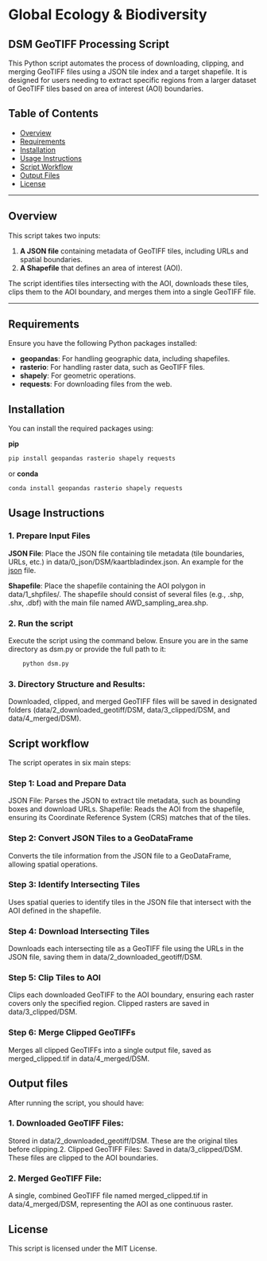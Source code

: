 # Global Ecology & Biodiversity

## DSM GeoTIFF Processing Script

This Python script automates the process of downloading, clipping, and merging GeoTIFF files using a JSON tile index and a target shapefile. It is designed for users needing to extract specific regions from a larger dataset of GeoTIFF tiles based on area of interest (AOI) boundaries.

## Table of Contents

- [Overview](#overview)
- [Requirements](#requirements)
- [Installation](#installation)
- [Usage Instructions](#usage-instructions)
- [Script Workflow](#script-workflow)
- [Output Files](#output-files)
- [License](#license)

---

## Overview

This script takes two inputs:

1. **A JSON file** containing metadata of GeoTIFF tiles, including URLs and spatial boundaries.
2. **A Shapefile** that defines an area of interest (AOI).

The script identifies tiles intersecting with the AOI, downloads these tiles, clips them to the AOI boundary, and merges them into a single GeoTIFF file.

---

## Requirements

Ensure you have the following Python packages installed:

- **geopandas**: For handling geographic data, including shapefiles.
- **rasterio**: For handling raster data, such as GeoTIFF files.
- **shapely**: For geometric operations.
- **requests**: For downloading files from the web.

## Installation

You can install the required packages using:

**pip**

```bash
pip install geopandas rasterio shapely requests
```

or **conda**

```bash
conda install geopandas rasterio shapely requests
```

## Usage Instructions

### 1. Prepare Input Files

**JSON File**: Place the JSON file containing tile metadata (tile boundaries, URLs, etc.) in data/0_json/DSM/kaartbladindex.json. An example for the [json](https://service.pdok.nl/rws/ahn/atom/dsm_05m.xml) file.

**Shapefile**: Place the shapefile containing the AOI polygon in data/1_shpfiles/. The shapefile should consist of several files (e.g., .shp, .shx, .dbf) with the main file named AWD_sampling_area.shp.

### 2. Run the script

Execute the script using the command below. Ensure you are in the same directory as dsm.py or provide the full path to it:

```bash
    python dsm.py
```

### 3. Directory Structure and Results:

Downloaded, clipped, and merged GeoTIFF files will be saved in designated folders (data/2_downloaded_geotiff/DSM, data/3_clipped/DSM, and data/4_merged/DSM).

## Script workflow

The script operates in six main steps:

### Step 1: Load and Prepare Data

JSON File: Parses the JSON to extract tile metadata, such as bounding boxes and download URLs.
Shapefile: Reads the AOI from the shapefile, ensuring its Coordinate Reference System (CRS) matches that of the tiles.

### Step 2: Convert JSON Tiles to a GeoDataFrame

Converts the tile information from the JSON file to a GeoDataFrame, allowing spatial operations.

### Step 3: Identify Intersecting Tiles

Uses spatial queries to identify tiles in the JSON file that intersect with the AOI defined in the shapefile.

### Step 4: Download Intersecting Tiles

Downloads each intersecting tile as a GeoTIFF file using the URLs in the JSON file, saving them in data/2_downloaded_geotiff/DSM.

### Step 5: Clip Tiles to AOI

Clips each downloaded GeoTIFF to the AOI boundary, ensuring each raster covers only the specified region.
Clipped rasters are saved in data/3_clipped/DSM.

### Step 6: Merge Clipped GeoTIFFs

Merges all clipped GeoTIFFs into a single output file, saved as merged_clipped.tif in data/4_merged/DSM.

## Output files

After running the script, you should have:

### 1. Downloaded GeoTIFF Files:

Stored in data/2_downloaded_geotiff/DSM. These are the original tiles before clipping.2. Clipped GeoTIFF Files: Saved in data/3_clipped/DSM. These files are clipped to the AOI boundaries.

### 2. Merged GeoTIFF File:

A single, combined GeoTIFF file named merged_clipped.tif in data/4_merged/DSM, representing the AOI as one continuous raster.

## License

This script is licensed under the MIT License.

